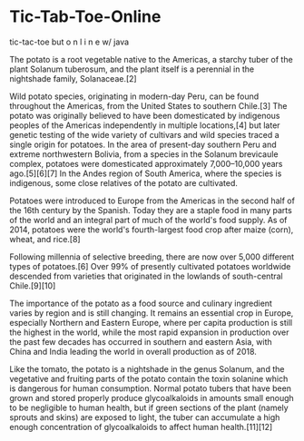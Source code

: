 # Tic-Tab-Toe-Online
tic-tac-toe but  o n l i n e  w/ java

The potato is a root vegetable native to the Americas, a starchy tuber of the plant Solanum tuberosum, and the plant itself is a perennial in the nightshade family, Solanaceae.[2]

Wild potato species, originating in modern-day Peru, can be found throughout the Americas, from the United States to southern Chile.[3] The potato was originally believed to have been domesticated by indigenous peoples of the Americas independently in multiple locations,[4] but later genetic testing of the wide variety of cultivars and wild species traced a single origin for potatoes. In the area of present-day southern Peru and extreme northwestern Bolivia, from a species in the Solanum brevicaule complex, potatoes were domesticated approximately 7,000–10,000 years ago.[5][6][7] In the Andes region of South America, where the species is indigenous, some close relatives of the potato are cultivated.

Potatoes were introduced to Europe from the Americas in the second half of the 16th century by the Spanish. Today they are a staple food in many parts of the world and an integral part of much of the world's food supply. As of 2014, potatoes were the world's fourth-largest food crop after maize (corn), wheat, and rice.[8]

Following millennia of selective breeding, there are now over 5,000 different types of potatoes.[6] Over 99% of presently cultivated potatoes worldwide descended from varieties that originated in the lowlands of south-central Chile.[9][10]

The importance of the potato as a food source and culinary ingredient varies by region and is still changing. It remains an essential crop in Europe, especially Northern and Eastern Europe, where per capita production is still the highest in the world, while the most rapid expansion in production over the past few decades has occurred in southern and eastern Asia, with China and India leading the world in overall production as of 2018.

Like the tomato, the potato is a nightshade in the genus Solanum, and the vegetative and fruiting parts of the potato contain the toxin solanine which is dangerous for human consumption. Normal potato tubers that have been grown and stored properly produce glycoalkaloids in amounts small enough to be negligible to human health, but if green sections of the plant (namely sprouts and skins) are exposed to light, the tuber can accumulate a high enough concentration of glycoalkaloids to affect human health.[11][12]
